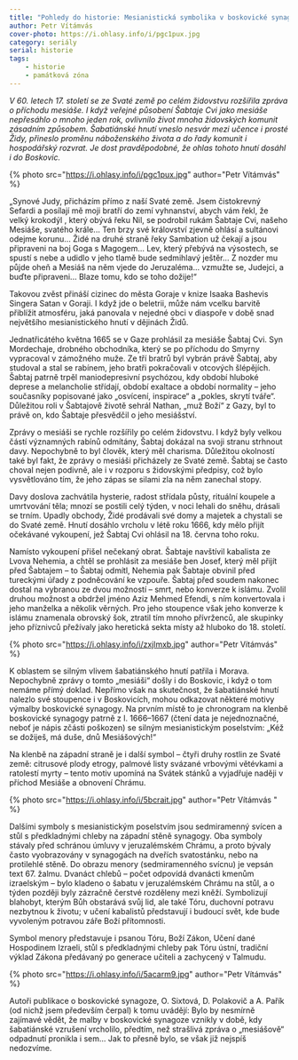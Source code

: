 ```yaml
---
title: "Pohledy do historie: Mesianistická symbolika v boskovické synagoze"
author: Petr Vítámvás
cover-photo: https://i.ohlasy.info/i/pgc1pux.jpg
category: seriály
serial: historie
tags:
    - historie
    - památková zóna
---
```


*V 60. letech 17. století se ze Svaté země po celém židovstvu rozšířila zpráva o příchodu mesiáše.  I když veřejné působení Šabtaje Cvi jako mesiáše nepřesáhlo o mnoho jeden rok, ovlivnilo život mnoha židovských komunit zásadním způsobem. Šabatiánské hnutí vneslo nesvár mezi učence i prosté Židy, přineslo proměnu náboženského života a do řady komunit i hospodářský rozvrat. Je dost pravděpodobné, že ohlas tohoto hnutí dosáhl i do Boskovic.*

{% photo src="https://i.ohlasy.info/i/pgc1pux.jpg" author="Petr Vítámvás" %}

„Synové Judy, přicházím přímo z naší Svaté země. Jsem čistokrevný Sefardi a posílají mě moji bratří do zemí vyhnanství, abych vám řekl, že velký krokodýl , který obývá řeku Nil, se podrobil rukám Šabtaje Cvi, našeho Mesiáše, svatého krále... Ten brzy své království zjevně ohlásí a sultánovi odejme korunu... Židé na druhé straně řeky Sambation už čekají a jsou připraveni na boj Goga s Magogem... Lev, který přebývá na výsostech, se spustí s nebe a udidlo v jeho tlamě bude sedmihlavý ještěr... Z nozder mu půjde oheň a Mesiáš na něm vjede do Jeruzaléma... vzmužte se, Judejci, a buďte připraveni... Blaze tomu, kdo se toho dožije!“

Takovou zvěst přináší cizinec do města Goraje v knize Isaaka Bashevis Singera Satan v Goraji. I když jde o beletrii, může nám vcelku barvitě přiblížit atmosféru, jaká panovala v nejedné obci v diaspoře v době snad největšího mesianistického hnutí v dějinách Židů.

Jednatřicátého května 1665 se v Gaze prohlásil za mesiáše Šabtaj Cvi. Syn Mordechaje, drobného obchodníka, který se po příchodu do Smyrny vypracoval v zámožného muže. Ze tří bratrů byl vybrán právě Šabtaj, aby studoval a stal se rabínem, jeho bratři pokračovali v otcových šlépějích. Šabtaj patrně trpěl maniodepresivní psychózou, kdy období hluboké deprese a melancholie střídají, období exaltace a období normality – jeho současníky popisované jako „osvícení, inspirace“ a „pokles, skrytí tváře“. Důležitou roli v Šabtajově životě sehrál Nathan, „muž Boží“ z Gazy, byl to právě on, kdo Šabtaje přesvědčil o jeho mesiášství. 

Zprávy o mesiáši se rychle rozšířily po celém židovstvu. I když byly velkou částí významných rabínů odmítány, Šabtaj dokázal na svoji stranu strhnout davy. Nepochybně to byl člověk, který měl charisma. Důležitou okolností také byl fakt, že zprávy o mesiáši přicházely ze Svaté země. Šabtaj se často choval nejen podivně, ale i v rozporu s židovskými předpisy, což bylo vysvětlováno tím, že jeho zápas se silami zla na něm zanechal stopy.

Davy doslova zachvátila hysterie, radost střídala půsty, rituální koupele a umrtvování těla; mnozí se postili celý týden, v noci lehali do sněhu, drásali se trním. Upadly obchody, Židé prodávali své domy a majetek a chystali se do Svaté země. Hnutí dosáhlo vrcholu v létě roku 1666, kdy mělo přijít očekávané vykoupení, jež Šabtaj Cvi ohlásil na 18. června toho roku. 

Namísto vykoupení přišel nečekaný obrat. Šabtaje navštívil kabalista ze Lvova Nehemia, a chtěl se prohlásit za mesiáše ben Josef, který měl přijít před Šabtajem – to Šabtaj odmítl, Nehemia pak Šabtaje obvinil před tureckými úřady z podněcování ke vzpouře. Šabtaj před soudem nakonec dostal na vybranou ze dvou možností – smrt, nebo konverze k islámu. Zvolil druhou možnost a obdržel jméno Aziz Mehmed Efendi, s ním konvertovala i jeho manželka a několik věrných. Pro jeho stoupence však jeho konverze k islámu znamenala obrovský šok, ztratil tím mnoho přívrženců, ale skupinky jeho příznivců přežívaly jako heretická sekta místy až hluboko do 18. století.

{% photo src="https://i.ohlasy.info/i/zxjlmxb.jpg" author="Petr Vítámvás" %}

K oblastem se silným vlivem šabatiánského hnutí patřila i Morava. Nepochybně zprávy o tomto „mesiáši“ došly i do Boskovic, i když o tom nemáme přímý doklad. Nepřímo však na skutečnost, že šabatiánské hnutí nalezlo své stoupence i v Boskovicích, mohou odkazovat některé motivy výmalby boskovické synagogy. Na prvním místě to je chronogram na klenbě boskovické synagogy patrně z l. 1666–1667 (čtení data je nejednoznačné, neboť je nápis zčásti poškozen) se silným mesianistickým poselstvím: „Kéž se dožiješ, má duše, dnů Mesiášových!“

Na klenbě na západní straně je i další symbol – čtyři druhy rostlin ze Svaté země: citrusové plody etrogy, palmové listy svázané vrbovými větévkami a ratolestí myrty – tento motiv upomíná na Svátek stánků a vyjadřuje naději v příchod Mesiáše a obnovení Chrámu.

{% photo src="https://i.ohlasy.info/i/5bcrait.jpg" author="Petr Vítámvás " %}

Dalšími symboly s mesianistickým poselstvím jsou sedmiramenný svícen a stůl s předkladnými chleby na západní stěně synagogy. Oba symboly stávaly před schránou úmluvy v jeruzalémském Chrámu, a proto bývaly často vyobrazovány v synagogách na dveřích svatostánku, nebo na protilehlé stěně. Do obrazu menory (sedmiramenného svícnu) je vepsán text 67. žalmu. Dvanáct chlebů – počet odpovídá dvanácti kmenům izraelským – bylo kladeno o šabatu v jeruzalémském Chrámu na stůl, a o týden později byly zázračně čerstvé rozděleny mezi kněží. Symbolizují blahobyt, kterým Bůh obstarává svůj lid, ale také Tóru, duchovní potravu nezbytnou k životu; v učení kabalistů představují i budoucí svět, kde bude vyvoleným potravou záře Boží přítomnosti.

Symbol menory představuje i psanou Tóru, Boží Zákon, Učení dané Hospodinem Izraeli, stůl s předkladnými chleby pak Tóru ústní, tradiční výklad Zákona předávaný po generace učiteli a zachycený v Talmudu.

{% photo src="https://i.ohlasy.info/i/5acarm9.jpg" author="Petr Vítámvás" %}

Autoři publikace o boskovické synagoze, O. Sixtová, D. Polakovič a A. Pařík (od nichž jsem především čerpal) k tomu uvádějí: Bylo by nesmírně zajímavé vědět, že malby v boskovické synagoze vznikly v době, kdy šabatiánské vzrušení vrcholilo, předtím, než strašlivá zpráva o „mesiášově“ odpadnutí pronikla i sem... Jak to přesně bylo, se však již nejspíš nedozvíme.
